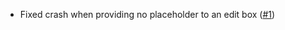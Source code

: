 * Fixed crash when providing no placeholder to an edit box ([#1](https://github.com/replaceitem/reconfigure/issues/1))